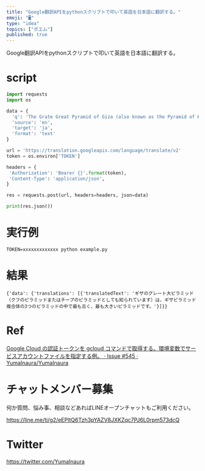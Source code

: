 ```yaml
---
title: "Google翻訳APIをpythonスクリプトで叩いて英語を日本語に翻訳する。"
emoji: "🖥"
type: "idea"
topics: ["ポエム"]
published: true
---
```


Google翻訳APIをpythonスクリプトで叩いて英語を日本語に翻訳する。

# script

```py
import requests
import os

data = {
  'q': 'The Grate Great Pyramid of Giza (also known as the Pyramid of Khufu or the Pyramid of Cheops) is the oldest and largest of the three pyramids in the Giza pyramid complex.',
  'source': 'en',
  'target': 'ja',
  'format': 'text'
}

url = 'https://translation.googleapis.com/language/translate/v2'
token = os.environ['TOKEN']

headers = {
 'Authorization': 'Bearer {}'.format(token),
 'Content-Type': 'application/json',
}

res = requests.post(url, headers=headers, json=data)

print(res.json())
```

# 実行例

```
TOKEN=xxxxxxxxxxxxx python example.py
```

# 結果

```
{'data': {'translations': [{'translatedText': 'ギザのグレート大ピラミッド（クフのピラミッドまたはチープのピラミッドとしても知られています）は、ギザピラミッド複合体の3つのピラミッドの中で最も古く、最も大きいピラミッドです。'}]}}
```

# Ref

[Google Cloud の認証トークンを gcloud コマンドで取得する。環境変数でサービスアカウントファイルを指定する例。 · Issue #545 · YumaInaura/YumaInaura](https://github.com/YumaInaura/YumaInaura/issues/545)








<!-- Update From Qiita API -->

# チャットメンバー募集


何か質問、悩み事、相談などあればLINEオープンチャットもご利用ください。

https://line.me/ti/g2/eEPltQ6Tzh3pYAZV8JXKZqc7PJ6L0rpm573dcQ





# Twitter


https://twitter.com/YumaInaura


<!-- Update From Qiita API -->


